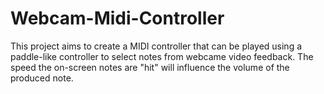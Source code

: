 # Webcam-Midi-Controller
This project aims to create a MIDI controller that can be played using a paddle-like controller to select notes from webcame video feedback. The speed the on-screen notes are "hit" will influence the volume of the produced note.
